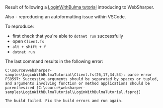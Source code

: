 Result of following a [LoginWithBulma tutorial](https://github.com/websharper-samples/LoginWithBulma) introducing to WebSharper.

Also - reproducing an autoformatting issue within VSCode.

To reproduce:

- first check that you're able to `dotnet run` successfully
- open `Client.fs`
- `alt + shift + f`
- `dotnet run`

The last command results in the following error:

```
C:\source\websharper-samples\LoginWithBulmaTutorial\Client.fs(26,17,34,53): parse error FS0597: Successive arguments should be separated by spaces or tupled, and arguments involving function or method applications should be parenthesized [C:\source\websharper-samples\LoginWithBulmaTutorial\LoginWithBulmaTutorial.fsproj]

The build failed. Fix the build errors and run again.
```